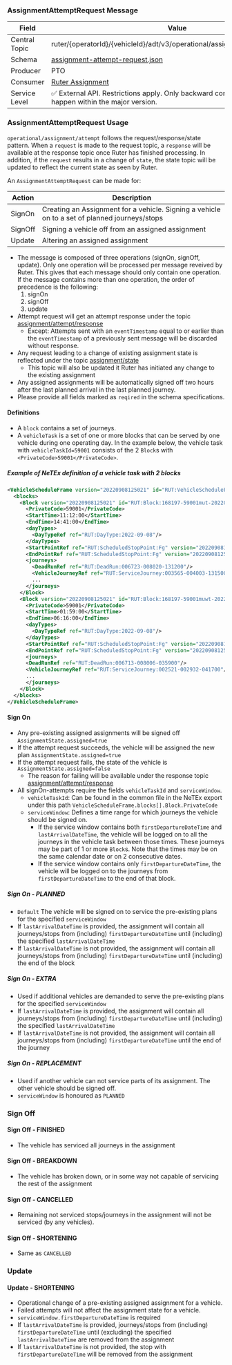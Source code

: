 ### AssignmentAttemptRequest Message
| Field         | Value                                                                                                                    |
|---------------|--------------------------------------------------------------------------------------------------------------------------|
| Central Topic | ruter/{operatorId}/{vehicleId}/adt/v3/operational/assignment/attempt/request                                             |
| Schema        | [ assignment-attempt-request.json ](json-schemas/operational/assignment/attempt/request/assignment-attempt-request.json) |
| Producer      | PTO                                                                                                                      |
| Consumer      | [Ruter Assignment](https://github.com/orgs/RuterNo/teams/assignment)                                                     |
| Service Level | ✅ External API. Restrictions apply. Only backward compatible changes may happen within the major version.                |

### AssignmentAttemptRequest Usage
`operational/assignment/attempt` follows the request/response/state pattern. When a `request` is made to the request topic, a `response` will be available at the response topic once Ruter has finished processing.
In addition, if the `request` results in a change of `state`, the state topic will be updated to reflect the current state as seen by Ruter.

An `AssignmentAttemptRequest` can be made for:

| Action  | Description                                                                                   |
|---------|-----------------------------------------------------------------------------------------------|
| SignOn  | Creating an Assignment for a vehicle. Signing a vehicle on to a set of planned journeys/stops |
| SignOff | Signing a vehicle off from an assigned assignment                                             |
| Update  | Altering an assigned assignment                                                               |

- The message is composed of three operations (signOn, signOff, update). Only one operation will be processed per message reveived by Ruter. This gives that each message should only contain one operation. If the message contains more than one operation, the order of precedence is the following:
  1. signOn
  2. signOff
  3. update
- Attempt request will get an attempt response under the topic [assignment/attempt/response](../response/assignment-attempt-response.md)
  - Except: Attempts sent with an `eventTimestamp` equal to or earlier than the `eventTimestamp` of a previously sent message will be discarded without response.
- Any request leading to a change of existing assignment state is reflected under the topic [assignment/state](../../status/assignment-status.md)
  - This topic will also be updated it Ruter has initiated any change to the existing assignment
- Any assigned assignments will be automatically signed off two hours after the last planned arrival in the last planned journey.
- Please provide all fields marked as `reqired` in the schema specifications.

#### Definitions
- A `block` contains a set of journeys.
- A `vehicleTask` is a set of one or more blocks that can be served by one vehicle during one operating day.
  In the example below, the vehicle task with `vehicleTaskId=59001` consists of the 2 `Block`s with `<PrivateCode>59001</PrivateCode>`.

##### Example of NeTEx definition of a vehicle task with 2 blocks
```xml
<VehicleScheduleFrame version="20220908125021" id="RUT:VehicleScheduleFrame:1">
  <blocks>
    <Block version="20220908125021" id="RUT:Block:168197-59001mut-202209081312000">
      <PrivateCode>59001</PrivateCode>
      <StartTime>11:12:00</StartTime>
      <EndTime>14:41:00</EndTime>
      <dayTypes>
        <DayTypeRef ref="RUT:DayType:2022-09-08"/>
      </dayTypes>
      <StartPointRef ref="RUT:ScheduledStopPoint:Fg" version="20220908125021"/>
      <EndPointRef ref="RUT:ScheduledStopPoint:Fg" version="20220908125021"/>
      <journeys>
        <DeadRunRef ref="RUT:DeadRun:006723-008020-131200"/>
        <VehicleJourneyRef ref="RUT:ServiceJourney:003565-004003-131500"/>
        ...
      </journeys>
    </Block>
    <Block version="20220908125021" id="RUT:Block:168197-59001muwt-202209080359000">
      <PrivateCode>59001</PrivateCode>
      <StartTime>01:59:00</StartTime>
      <EndTime>06:16:00</EndTime>
      <dayTypes>
        <DayTypeRef ref="RUT:DayType:2022-09-08"/>
      </dayTypes>
      <StartPointRef ref="RUT:ScheduledStopPoint:Fg" version="20220908125021"/>
      <EndPointRef ref="RUT:ScheduledStopPoint:Fg" version="20220908125021"/>
      <journeys>
      <DeadRunRef ref="RUT:DeadRun:006713-008006-035900"/>
      <VehicleJourneyRef ref="RUT:ServiceJourney:002521-002932-041700"/>
      ...
      </journeys>
    </Block>
  </blocks>
</VehicleScheduleFrame>
```

#### Sign On
- Any pre-existing assigned assignments will be signed off `AssignmentState.assigned=true`
- If the attempt request succeeds, the vehicle will be assigned the new plan `AssignmentState.assigned=true`
- If the attempt request fails, the state of the vehicle is `AssignmentState.assigned=false`
  - The reason for failing will be available under the response topic [assignment/attempt/response](../response/assignment-attempt-response.md)
- All signOn-attempts require the fields `vehicleTaskId` and `serviceWindow`.
  - `vehicleTaskId`: Can be found in the common file in the NeTEx export under this path `VehicleScheduleFrame.blocks[].Block.PrivateCode`
  - `serviceWindow`: Defines a time range for which journeys the vehicle should be signed on.
    - If the service window contains both `firstDepartureDateTime` and `lastArrivalDateTime`, the vehicle will be logged on
      to all the journeys in the vehicle task between those times.
      These journeys may be part of 1 or more `Block`s.
      Note that the times may be on the same calendar date or on 2 consecutive dates.
    - If the service window contains only `firstDepartureDateTime`, the vehicle will be logged on
      to the journeys from `firstDepartureDateTime` to the end of that block.

##### Sign On - PLANNED
- `Default` The vehicle will be signed on to service the pre-existing plans for the specified `serviceWindow`
- If `lastArrivalDateTime` is provided, the assignment will contain all journeys/stops from (including) `firstDepartureDateTime` until (including) the specified `lastArrivalDateTime`
- If `lastArrivalDateTime` is not provided, the assignment will contain all journeys/stops from (including) `firstDepartureDateTime` until (including) the end of the block

##### Sign On - EXTRA
- Used if additional vehicles are demanded to serve the pre-existing plans for the specified `serviceWindow`
- If `lastArrivalDateTime` is provided, the assignment will contain all journeys/stops from (including) `firstDepartureDateTime` until (including) the specified `lastArrivalDateTime`
- If `lastArrivalDateTime` is not provided, the assignment will contain all journeys/stops from (including) `firstDepartureDateTime` until the end of the journey

##### Sign On - REPLACEMENT
- Used if another vehicle can not service parts of its assignment. The other vehicle should be signed off.
- `serviceWindow` is honoured as `PLANNED`
### Sign Off
#### Sign Off - FINISHED
- The vehicle has serviced all journeys in the assignment
#### Sign Off - BREAKDOWN
- The vehicle has broken down, or in some way not capable of servicing the rest of the assignment
#### Sign Off - CANCELLED
- Remaining not serviced stops/journeys in the assignment will not be serviced (by any vehicles).
#### Sign Off - SHORTENING
- Same as `CANCELLED`

### Update
#### Update - SHORTENING
- Operational change of a pre-existing assigned assignment for a vehicle.
- Failed attempts will not affect the assignment state for a vehicle.
- `serviceWindow.firstDepartureDateTime` is required
- If `lastArrivalDateTime` is provided, journeys/stops from (including) `firstDepartureDateTime` until (excluding) the specified `lastArrivalDateTime` are removed from the assignment
- If `lastArrivalDateTime` is not provided, the stop with `firstDepartureDateTime` will be removed from the assignment
